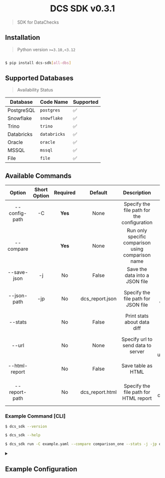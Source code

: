 <h1 align="center">
  DCS SDK v0.3.1
</h1>

> SDK for DataChecks


## Installation

> Python version `>=3.10,<3.12`

```bash

$ pip install dcs-sdk[all-dbs]

```

## Supported Databases

> Availability Status

| Database   | Code Name    | Supported |
| ---------- | ------------ | --------- |
| PostgreSQL | `postgres`   | ✅         |
| Snowflake  | `snowflake`  | ✅         |
| Trino      | `trino`      | ✅         |
| Databricks | `databricks` | ✅         |
| Oracle     | `oracle`     | ✅         |
| MSSQL      | `mssql`      | ✅         |
| File       | `file`       | ✅         |



## Available Commands



|    Option     | Short Option | Required |     Default     |                    Description                     |                                             Example                                              |
| :-----------: | :----------: | :------: | :-------------: | :------------------------------------------------: | :----------------------------------------------------------------------------------------------: |
| --config-path |      -C      | **Yes**  |      None       |    Specify the file path for the configuration     |                    dcs_sdk run --config-path config.yaml --compare comp_name                     |
|   --compare   |              | **Yes**  |      None       | Run only specific comparison using comparison name |                    dcs_sdk run --config-path config.yaml --compare comp_name                     |
|  --save-json  |      -j      |    No    |      False      |           Save the data into a JSON file           |              dcs_sdk run --config-path config.yaml --compare comp_name --save-json               |
|  --json-path  |     -jp      |    No    | dcs_report.json |        Specify the file path for JSON file         |   dcs_sdk run --config-path config.yaml --compare comp_name --save-json --json-path ouput.json   |
|    --stats    |              |    No    |      False      |            Print stats about data diff             |                dcs_sdk run --config-path config.yaml --compare comp_name --stats                 |
|     --url     |              |    No    |      None       |         Specify url to send data to server         |    dcs_sdk run --config-path config.yaml --compare comp_name --url=https://comapre/send/data     |
| --html-report |              |    No    |      False      |                 Save table as HTML                 |             dcs_sdk run --config-path config.yaml --compare comp_name --html-report              |
| --report-path |              |    No    | dcs_report.html |       Specify the file path for HTML report        | dcs_sdk run --config-path config.yaml --compare comp_name --html-report --report-path table.html |



### Example Command [CLI]

```sh
$ dcs_sdk --version

$ dcs_sdk --help

$ dcs_sdk run -C example.yaml --compare comparison_one --stats -j -jp output.json --html-report --report-path result.html --url=https://comapre/send/data
```

<details>
<summary><h2>Example Configuration</h2></summary>

```yml
data_sources:
  - name: iris_snowflake
    type: snowflake
    id: f533c099-196f-48da-b231-1d4c380f84bf
    workspace: default
    connection:
      account: bp54281.central-india.azure
      username: !ENV ${SNOWFLAKE_USER}
      password: !ENV ${SNOWFLAKE_PASS}
      database: TEST_DCS
      schema: PUBLIC
      warehouse: compute_wh
      role: accountadmin

  - name: pgsql_azure
    type: postgres
    id: 4679b79a-7174-48fd-9c71-81cf806ef617
    workspace: default
    connection:
      host: !ENV ${POSTGRES_HOST_ONE}
      port: !ENV ${POSTGRES_PORT_ONE}
      username: !ENV ${POSTGRES_USER_ONE}
      password: !ENV ${POSTGRES_PASSWORD_ONE}
      database: !ENV ${POSTGRES_DB_ONE}

  - name: trino_test
    type: trino
    id: 9d86df86-6802-4551-a1ce-b98cdf3ec15f
    workspace: default
    connection:
      host: localhost
      port: 8080
      username: admin
      catalog: tpch
      schema: sf100

  - name: file_source_raw
    id: b5a76a0a-1b8f-4222-a31d-a31740f23168
    workspace: default
    type: file
    file_path: "nk.kyc_data/RAW_EMPLOYEE.csv"

  - name: file_source_tl
    id: 52c1f3c7-fd1e-4f3c-aed3-b01d8e1cfa4d
    workspace: default
    type: file
    file_path: "nk.kyc_data/TL_EMPLOYEE.csv"

  - name: databricks_test
    type: databricks
    id: 6f1fd8d6-5a59-4ba5-be37-aec044b000e7
    workspace: default
    connection:
      host: !ENV ${DATABRICKS_HOST}
      port: !ENV ${DATABRICKS_PORT}
      catalog: hive_metastore
      schema: default
      access_token: !ENV ${DATABRICKS_ACCESS_TOKEN}
      http_path: !ENV ${DATABRICKS_HTTP_PATH}

comparisons:
  # DB TO DB (SNOWFLAKE)
  comparison_one:
    source:
      data_source: iris_snowflake
      table: RAW_EMPLOYEE

    target:
      data_source: iris_snowflake
      table: TL_EMPLOYEE
    key_columns:
      - CUSTID
    columns:
      - FIRSTNAME
      - LASTNAME
      - DESIGNATION
      - SALARY

  # DB TO DB (Postgres Azure)
  comparison_two:
    source:
      data_source: pgsql_azure
      table: actor
    target:
      data_source: pgsql_azure
      table: actor2
    key_columns:
      - actor_id
    columns:
      - first_name
      - last_name
      - last_update
    columns_mappings:
      - source_column: actor_id
        target_column: actor_id1
      - source_column: first_name
        target_column: first_name1
      - source_column: last_name
        target_column: last_name1
      - source_column: last_update
        target_column: last_update1

  # FILE TO FILE
  comparison_three:
    source:
      data_source: file_source_raw
      table: RAW_EMPLOYEE

    target:
      data_source: file_source_tl
      table: TL_EMPLOYEE
    key_columns:
      - custid
    columns:
      - FIRSTNAME
      - lastname
      - designation
      - salary
    columns_mappings:
      - source_column: FIRSTNAME
        target_column: firstname

  # DB TO DB (Trino)
  comparison_trino:
    source:
      data_source: trino_test
      table: nation
    target:
      data_source: trino_test
      table: region
    key_columns:
      - regionkey
    columns:
      - name

  # DB TO DB (Databricks)
  comparison_databricks:
    source:
      data_source: databricks_test
      table: RAW_EMPLOYEE

    target:
      data_source: databricks_test
      table: TL_EMPLOYEE
    key_columns:
      - custid
    columns:
      - FIRSTNAME
      - lastname
      - designation
      - salary
    columns_mappings:
      - source_column: FIRSTNAME
        target_column: firstname
```
</details>